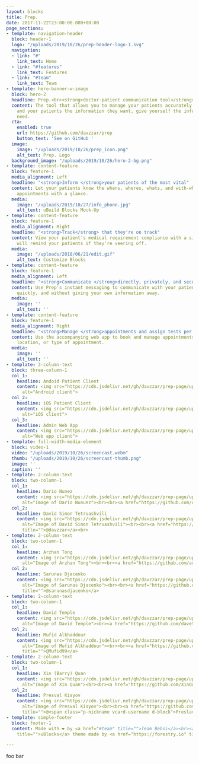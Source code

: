```yaml
---
layout: blocks
title: Prep.
date: 2017-11-22T23:00:00.000+00:00
page_sections:
- template: navigation-header
  block: header-1
  logo: "/uploads/2019/10/26/prep-header-logo-1.svg"
  navigation:
  - link: "#"
    link_text: Home
  - link: "#features"
    link_text: Features
  - link: "#team"
    link_text: Team
- template: hero-banner-w-image
  block: hero-2
  headline: Prep.<br><strong>doctor-patient communication tool</strong>
  content: The tool that allows you to manage your patients accurately and effectively.<br>Give
    and your patients the information they want, give yourself the information you
    need.
  cta:
    enabled: true
    url: https://github.com/davzzar/prep
    button_text: 'See on GitHub '
  image:
    image: "/uploads/2019/10/26/prep_icon.png"
    alt_text: Prep. Logo
  background_image: "/uploads/2019/10/26/hero-2-bg.png"
- template: content-feature
  block: feature-1
  media_alignment: Left
  headline: "<strong>Inform </strong>your patients of the most vital"
  content: Let your patients know the whens, wheres, whats, and with-whos of their
    appointments with a glance.
  media:
    image: "/uploads/2019/10/27/info_phone.jpg"
    alt_text: uBuild Blocks Mock-Up
- template: content-feature
  block: feature-1
  media_alignment: Right
  headline: "<strong>Track</strong> that they're on track"
  content: View your patient's medical requirement compliance with a simple UI. Prep
    will remind your patients if they're veering off.
  media:
    image: "/uploads/2018/06/21/edit.gif"
    alt_text: Customize Blocks
- template: content-feature
  block: feature-1
  media_alignment: Left
  headline: "<strong>Communicate </strong>directly, privately, and securely"
  content: Use Prep's instant messaging to communicate with your patients directly,
    quickly, and without giving your own information away.
  media:
    image: ''
    alt_text: ''
- template: content-feature
  block: feature-1
  media_alignment: Right
  headline: "<strong>Manage </strong>appointments and assign tests per patient basis"
  content: Use the accompanying web app to book and manage appointments per department,
    location, or type of appointment.
  media:
    image: ''
    alt_text: ''
- template: 3-column-text
  block: three-column-1
  col_1:
    headline: Andoid Patient Client
    content: <img src="https://cdn.jsdelivr.net/gh/davzzar/prep-page/uploads/2019/10/27/android_client.png"
      alt="Android client">
  col_2:
    headline: iOS Patient Client
    content: <img src="https://cdn.jsdelivr.net/gh/davzzar/prep-page/uploads/2019/10/27/ios_client.png"
      alt="iOS client">
  col_3:
    headline: Admin Web App
    content: <img src="https://cdn.jsdelivr.net/gh/davzzar/prep-page/uploads/2019/10/27/web_client.png"
      alt="Web app client">
- template: full-width-media-element
  block: video-1
  video: "/uploads/2019/10/26/screencast.webm"
  thumb: "/uploads/2019/10/26/screencast-thumb.png"
  image: ''
  caption: ''
- template: 2-column-text
  block: two-column-1
  col_1:
    headline: Dario Nunez
    content: <img src="https://cdn.jsdelivr.net/gh/davzzar/prep-page/uploads/2019/10/27/dario_nunez.jpg"
      alt="Image of Dario Nunuez"><br><br><a href="https://github.com/codedario" title="">@codedario</a>
  col_2:
    headline: David Simon Tetruashvili
    content: <img src="https://cdn.jsdelivr.net/gh/davzzar/prep-page/uploads/2019/10/27/david_simon_tetruashvili.jpg"
      alt="Image of David Simon Tetruashvili"><br><br><a href="https://github.com/davzzarhttps://github.com/davzzar"
      title="">@davzzar</a><br>
- template: 2-column-text
  block: two-column-1
  col_1:
    headline: Arzhan Tong
    content: <img src="https://cdn.jsdelivr.net/gh/davzzar/prep-page/uploads/2019/10/27/arzhan_tong.jpg"
      alt="Image of Arzhan Tong"><br><br><a href="https://github.com/arzhtong" title="">@arzhtong</a>
  col_2:
    headline: Sarunas Djacenko
    content: <img src="https://cdn.jsdelivr.net/gh/davzzar/prep-page/uploads/2019/10/27/sarunas_djacenko.jpg"
      alt="Image of Sarunas Djacenko"><br><br><a href="https://github.com/sarunasdjacenko"
      title="">@sarunasdjacenko</a>
- template: 2-column-text
  block: two-column-1
  col_1:
    headline: David Temple
    content: <img src="https://cdn.jsdelivr.net/gh/davzzar/prep-page/uploads/2019/10/27/david_temple.jpg"
      alt="Image of David Temple"><br><a href="https://github.com/davet2408" title=""><br>@davet2408</a>
  col_2:
    headline: Mufid Alkhaddour
    content: <img src="https://cdn.jsdelivr.net/gh/davzzar/prep-page/uploads/2019/10/27/mufid_alkhaddour.jpg"
      alt="Image of Mufid Alkhaddour"><br><br><a href="https://github.com/Mufid99"
      title="">@Mufid99</a>
- template: 2-column-text
  block: two-column-1
  col_1:
    headline: Xin (Barry) Quan
    content: <img src="https://cdn.jsdelivr.net/gh/davzzar/prep-page/uploads/2019/10/27/xin_quan.jpg"
      alt="Image of Xin Quan"><br><br><a href="https://github.com/XinQuan42" title="">@XinQuan42</a>
  col_2:
    headline: Presval Kisyov
    content: <img src="https://cdn.jsdelivr.net/gh/davzzar/prep-page/uploads/2019/10/27/preslav_kisyov.jpg"
      alt="Image of Presval Kisyov"><br><br><a href="https://github.com/PreslavKisyov"
      title="">@<span class="p-nickname vcard-username d-block">PreslavKisyov</span></a>
- template: simple-footer
  block: footer-1
  content: Made with ❤︎ by <a href="#team" title="">Team Bebsi</a><br><a href="https://forestry.io/blog/ubuild-a-new-theme-for-static-sites-using-blocks/"
    title="">uBlocks</a> theme made by <a href="https://forestry.io" title="">Forestry.io</a>

---
```

foo bar